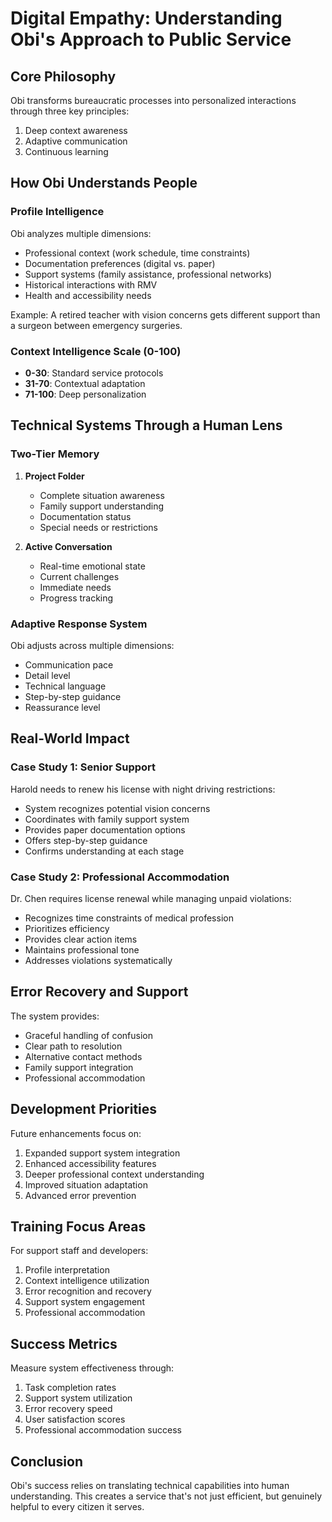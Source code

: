 # Digital Empathy: Understanding Obi's Approach to Public Service

## Core Philosophy

Obi transforms bureaucratic processes into personalized interactions through three key principles:
1. Deep context awareness
2. Adaptive communication
3. Continuous learning

## How Obi Understands People

### Profile Intelligence
Obi analyzes multiple dimensions:
- Professional context (work schedule, time constraints)
- Documentation preferences (digital vs. paper)
- Support systems (family assistance, professional networks)
- Historical interactions with RMV
- Health and accessibility needs

Example: A retired teacher with vision concerns gets different support than a surgeon between emergency surgeries.

### Context Intelligence Scale (0-100)
- **0-30**: Standard service protocols
- **31-70**: Contextual adaptation
- **71-100**: Deep personalization

## Technical Systems Through a Human Lens

### Two-Tier Memory
1. **Project Folder**
   - Complete situation awareness
   - Family support understanding
   - Documentation status
   - Special needs or restrictions

2. **Active Conversation**
   - Real-time emotional state
   - Current challenges
   - Immediate needs
   - Progress tracking

### Adaptive Response System
Obi adjusts across multiple dimensions:
- Communication pace
- Detail level
- Technical language
- Step-by-step guidance
- Reassurance level

## Real-World Impact

### Case Study 1: Senior Support
Harold needs to renew his license with night driving restrictions:
- System recognizes potential vision concerns
- Coordinates with family support system
- Provides paper documentation options
- Offers step-by-step guidance
- Confirms understanding at each stage

### Case Study 2: Professional Accommodation
Dr. Chen requires license renewal while managing unpaid violations:
- Recognizes time constraints of medical profession
- Prioritizes efficiency
- Provides clear action items
- Maintains professional tone
- Addresses violations systematically

## Error Recovery and Support

The system provides:
- Graceful handling of confusion
- Clear path to resolution
- Alternative contact methods
- Family support integration
- Professional accommodation

## Development Priorities

Future enhancements focus on:
1. Expanded support system integration
2. Enhanced accessibility features
3. Deeper professional context understanding
4. Improved situation adaptation
5. Advanced error prevention

## Training Focus Areas

For support staff and developers:
1. Profile interpretation
2. Context intelligence utilization
3. Error recognition and recovery
4. Support system engagement
5. Professional accommodation

## Success Metrics

Measure system effectiveness through:
1. Task completion rates
2. Support system utilization
3. Error recovery speed
4. User satisfaction scores
5. Professional accommodation success

## Conclusion

Obi's success relies on translating technical capabilities into human understanding. This creates a service that's not just efficient, but genuinely helpful to every citizen it serves.
